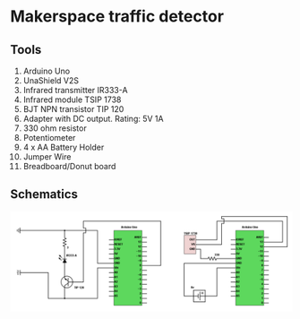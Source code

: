 # Makerspace traffic detector

## Tools

1. Arduino Uno
1. UnaShield V2S
1. Infrared transmitter IR333-A
1. Infrared module TSIP 1738
1. BJT NPN transistor TIP 120
1. Adapter with DC output. Rating: 5V 1A
1. 330 ohm resistor
1. Potentiometer
1. 4 x AA Battery Holder
1. Jumper Wire
1. Breadboard/Donut board

## Schematics

![Schematic](schematics/schematic.png)